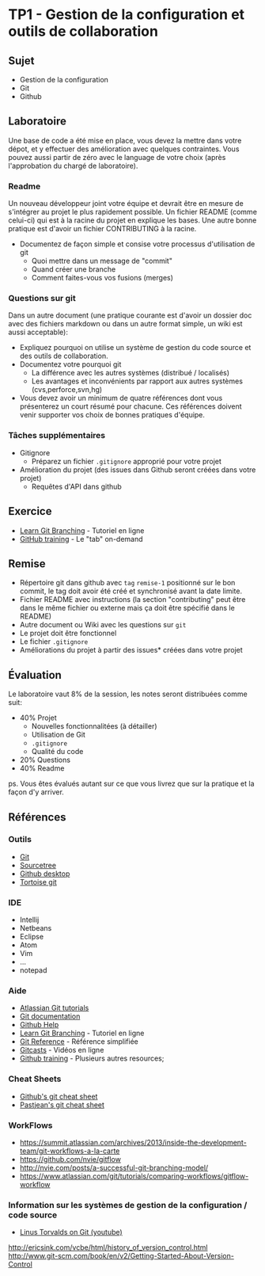 # TP1 - Gestion de la configuration et outils de collaboration

## Sujet

- Gestion de la configuration
- Git
- Github

## Laboratoire

Une base de code a été mise en place, vous devez la mettre dans votre dépot, et y effectuer des amélioration avec quelques contraintes. Vous pouvez aussi partir de zéro avec le language de votre choix (après l'approbation du chargé de laboratoire).

### Readme

Un nouveau développeur joint votre équipe et devrait être en mesure de s'intégrer au projet le plus rapidement possible. Un fichier README (comme celui-ci) qui est à la racine du projet en explique les bases. Une autre bonne pratique est d'avoir un fichier CONTRIBUTING à la racine.

- Documentez de façon simple et consise votre processus d'utilisation de git  
  - Quoi mettre dans un message de "commit"
  - Quand créer une branche
  - Comment faites-vous vos fusions (merges)

### Questions sur git

Dans un autre document (une pratique courante est d'avoir un dossier doc avec des fichiers markdown ou dans un autre format simple, un wiki est aussi acceptable):

- Expliquez pourquoi on utilise un système de gestion du code source et des outils de collaboration.
- Documentez votre pourquoi git
  - La différence avec les autres systèmes (distribué / localisés)
  - Les avantages et inconvénients par rapport aux autres systèmes (cvs,perforce,svn,hg)
- Vous devez avoir un minimum de quatre références dont vous présenterez un court résumé pour chacune. Ces références doivent venir supporter vos choix de bonnes pratiques d'équipe.

### Tâches supplémentaires

- Gitignore
  - Préparez un fichier `.gitignore` approprié pour votre projet
- Amélioration du projet (des issues dans Github seront créées dans votre projet)
  - Requêtes d'API dans github

## Exercice

- [Learn Git Branching](https://pcottle.github.io/learnGitBranching/) - Tutoriel en ligne
- [GitHub training](https://training.github.com/classes/developers/) - Le "tab" on-demand

## Remise

- Répertoire git dans github avec `tag` `remise-1` positionné sur le bon commit,
    le tag doit avoir été créé et synchronisé avant la date limite.
- Fichier README avec instructions (la section "contributing" peut être dans
    le même fichier ou externe mais ça doit être spécifié dans le README)
- Autre document ou Wiki avec les questions sur `git`
- Le projet doit être fonctionnel
- Le fichier `.gitignore`
- Améliorations du projet à partir des issues* créées dans votre projet

## Évaluation

Le laboratoire vaut 8% de la session, les notes seront distribuées comme suit:

- 40% Projet
  - Nouvelles fonctionnalitées (à détailler)
  - Utilisation de Git
  - `.gitignore`
  - Qualité du code
- 20% Questions
- 40% Readme

ps. Vous êtes évalués autant sur ce que vous livrez que sur la pratique et la façon
d'y arriver.

## Références

### Outils

- [Git](http://git-scm.com/)
- [Sourcetree](https://www.sourcetreeapp.com)
- [Github desktop](https://desktop.github.com/)
- [Tortoise git](https://tortoisegit.org/)

### IDE

- Intellij
- Netbeans
- Eclipse
- Atom
- Vim
- ...
- notepad

### Aide
- [Atlassian Git tutorials](https://www.atlassian.com/git/)
- [Git documentation](http://git-scm.com/doc)
- [Github Help](https://help.github.com/)
- [Learn Git Branching](https://pcottle.github.io/learnGitBranching/) - Tutoriel en ligne
- [Git Reference](http://gitref.org/) - Référence simplifiée
- [Gitcasts](http://gitcasts.com/) - Vidéos en ligne
- [Github training](https://training.github.com/) - Plusieurs  autres resources;

### Cheat Sheets

- [Github's git cheat sheet](https://training.github.com/kit/downloads/github-git-cheat-sheet.pdf)
- [Pastjean's git cheat sheet](https://github.com/pastjean/git-cheat-sheet)

### WorkFlows
- https://summit.atlassian.com/archives/2013/inside-the-development-team/git-workflows-a-la-carte
- https://github.com/nvie/gitflow
- http://nvie.com/posts/a-successful-git-branching-model/
- https://www.atlassian.com/git/tutorials/comparing-workflows/gitflow-workflow

### Information sur les systèmes de gestion de la configuration / code source

- [Linus Torvalds on Git (youtube)](https://www.youtube.com/watch?v=4XpnKHJAok8)

http://ericsink.com/vcbe/html/history_of_version_control.html
http://www.git-scm.com/book/en/v2/Getting-Started-About-Version-Control
